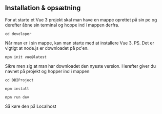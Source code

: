 
## Installation & opsætning
For at starte et Vue 3 projekt skal man have en mappe oprettet på sin pc og derefter åbne sin terminal og hoppe ind i mappen derfra.

```
cd developer
``` 

Når man er i sin mappe, kan man starte med at installere Vue 3. PS. Det er vigtigt at node.js er downloadet på pc'en.

```
npm init vue@latest
``` 

Sikre men sig at man har downloadet den nyeste version. Herefter giver du navnet på projekt og hopper ind i mappen

```
cd DBIProject
``` 

```
npm install
``` 

```
npm run dev
``` 

Så køre den på Localhost